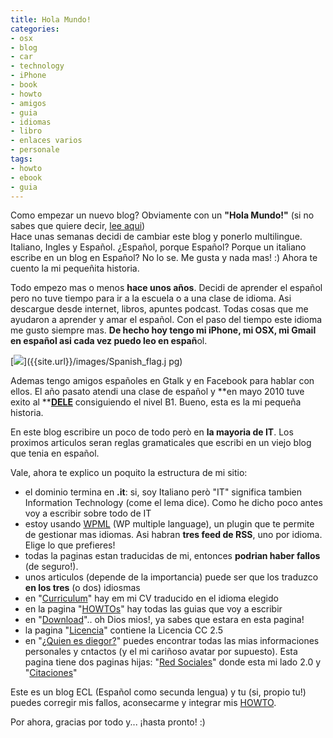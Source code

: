 ```yaml
---
title: Hola Mundo!
categories:
- osx
- blog
- car
- technology
- iPhone
- book
- howto
- amigos
- guia
- idiomas
- libro
- enlaces varios
- personale
tags:
- howto
- ebook
- guia
---
```

Como empezar un nuevo blog? Obviamente con un **"Hola Mundo!"** (si no sabes
que quiere decir, [lee aqui](http://es.wikipedia.org/wiki/Hola_mundo))  
Hace unas semanas decidi de cambiar este blog y ponerlo multilingue. Italiano,
Ingles y Español. ¿Español, porque Español? Porque un italiano escribe en un
blog en Español? No lo se. Me gusta y nada mas! :) Ahora te cuento la mi
pequeñita historia.

Todo empezo mas o menos **hace unos años**. Decidi de aprender el español pero
no tuve tiempo para ir a la escuela o a una clase de idioma. Asi descargue
desde internet, libros, apuntes podcast. Todas cosas que me ayudaron a
aprender y amar el español. Con el paso del tiempo este idioma me gusto
siempre mas. **De hecho hoy tengo mi iPhone, mi OSX, mi Gmail en español asi
cada vez puedo leo en españ**ol.

[![]({{site.url}}/images/Spanish_flag.jpg)]({{site.url}}/images/Spanish_flag.j
pg)

  
Ademas tengo amigos españoles en Gtalk y en Facebook para hablar con ellos. El
año pasato atendi una clase de español y **en mayo 2010 tuve exito al
**[**DELE**](http://diplomas.cervantes.es/index.jsp) consiguiendo el nivel B1.
Bueno, esta es la mi pequeña historia.

En este blog escribire un poco de todo però en **la mayoria de IT**. Los
proximos articulos seran reglas gramaticales que escribi en un viejo blog que
tenia en español.

Vale, ahora te explico un poquito la estructura de mi sitio:

  * el dominio termina en **.it**: si, soy Italiano però "IT" significa tambien Information Technology (come el lema dice). Como he dicho poco antes voy a escribir sobre todo de IT
  * estoy usando [WPML](http://wpml.org/) (WP multiple language), un plugin que te permite de gestionar mas idiomas. Asi habran **tres feed de RSS**, uno por idioma. Elige lo que prefieres!
  * todas la paginas estan traducidas de mi, entonces **podrian haber fallos** (de seguro!).
  * unos articulos (depende de la importancia) puede ser que los traduzco **en los tres** (o dos) idiosmas
  * en "[Curriculum](http://www.diegor.it/es/curriculum/)" hay em mi CV traducido en el idioma elegido
  * en la pagina "[HOWTOs](http://www.diegor.it/es/howtos/)" hay todas las guias que voy a escribir
  * en "[Download](http://www.diegor.it/es/descargas/)".. oh Dios mios!, ya sabes que estara en esta pagina!
  * la pagina "[Licencia](http://www.diegor.it/es/licencia/)" contiene la Licencia CC 2.5
  * en "[¿Quien es diegor?](http://www.diegor.it/es/¿quien-es-diegor/)" puedes encontrar todas las mias informaciones personales y cntactos (y el mi cariñoso avatar por supuesto). Esta pagina tiene dos paginas hijas: "[Red Sociales](http://www.diegor.it/es/¿quien-es-diegor/red-sociales/)" donde esta mi lado 2.0 y "[Citaciones](http://www.diegor.it/es/¿quien-es-diegor/citaciones/)"
  

  
Este es un blog ECL (Español como secunda lengua) y tu (si, propio tu!) puedes
corregir mis fallos, aconsecarme y integrar mis
[HOWTO](http://www.diegor.it/es/howtos/).

Por ahora, gracias por todo y... ¡hasta pronto! :)

